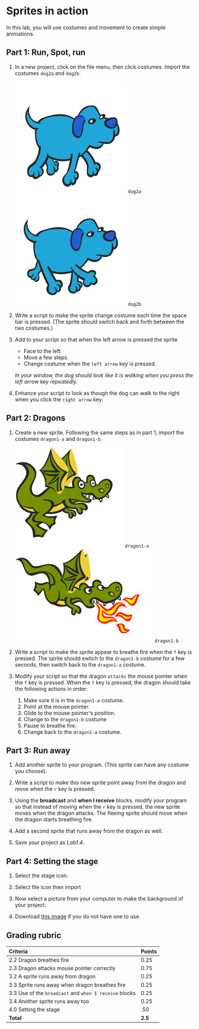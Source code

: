# Sprites in action

In this lab, you will use costumes and movement to create simple animations.

## Part 1: Run, Spot, run

1. In a new project, click on the file menu, then click costumes.  Import the costumes `dog2a` and `dog2b`.

    ![Dog2a](images/dog2a.svg)
    `dog2a`
    ![Dog2b](images/dog2b.svg)
    `dog2b`

2. Write a script to make the sprite change costume each time the space bar is pressed. (The sprite should switch back and forth between the two costumes.)

3. Add to your script so that when the left arrow is pressed the sprite

    * Face to the left.
    * Move a few steps.
    * Change costume when the `left arrow` key is pressed.

    _In your window, the dog should look like it is walking when you press the left arrow key repeatedly._

4. Enhance your script to look as though the dog can walk to the right when you click the `right arrow` key.

## Part 2: Dragons

1. Create a new sprite. Following the same steps as in part 1, import the costumes `dragon1-a` and `dragon1-b`.

    ![Dragon 1-a](images/dragon1a.svg)
    `dragon1-a`
    ![Dragon 1-b](images/dragon1b.svg)
    `dragon1-b`

2. Write a script to make the sprite appear to breathe fire when the `f` key is pressed.  The sprite should switch to the `dragon1-b` costume for a few seconds, then switch back to the `dragon1-a` costume.

3. Modify your script so that the dragon `attacks` the mouse pointer when the `f` key is pressed. When the `f` key is pressed, the dragon should take the following actions in order:

    1. Make sure it is in the `dragon1-a` costume.
    2. Point at the mouse pointer.
    3. Glide to the mouse pointer's position.
    4. Change to the `dragon1-b` costume
    5. Pause to breathe fire.
    6. Change back to the `dragon1-a` costume.

## Part 3: Run away

1. Add another sprite to your program.  (This sprite can have any costume you choose).

2. Write a script to make this new sprite point away from the dragon and move when the `r` key is pressed.

3. Using the **broadcast** and **when I receive** blocks, modify your program so that instead of moving when the `r` key is pressed, the new sprite moves when the dragon attacks.  The fleeing sprite should move when the dragon starts breathing fire.

4. Add a second sprite that runs away from the dragon as well.

5. Save your project as _Lab1.4_.

## Part 4: Setting the stage

1. Select the stage icon.

2. Select file icon then import

3. Now select a picture from your computer to make the background of your project.

4. Download [this image](stage_example.jpg) if you do not have one to use.

## Grading rubric

| **Criteria**   |  Points   |
| :------------------ | :--- |
| 2.2 Dragon breathes fire | 0.25 |
| 2.3 Dragon attacks mouse pointer correctly  | 0.75 |
| 3.2 A sprite runs away from dragon  | 0.25  |
| 3.3 Sprite runs away when dragon breathes fire  | 0.25 |
| 3.3 Use of the `broadcast` and `when I receive` blocks  | 0.25 |
| 3.4 Another sprite runs away too  | 0.25 |
| 4.0 Setting the stage | .50 |
| **Total** | **2.5** |
